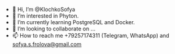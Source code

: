 - 👋 Hi, I’m @KlochkoSofya
- 👀 I’m interested in Phyton.
- 🌱 I’m currently learning PostgreSQL and Docker.
- 💞️ I’m looking to collaborate on ...
- 📫 How to reach me +79257174311 (Telegram, WhatsApp) and sofya.s.frolova@gmail.com

<!---
KlochkoSofya/KlochkoSofya is a ✨ special ✨ repository because its `README.md` (this file) appears on your GitHub profile.
You can click the Preview link to take a look at your changes.
--->
